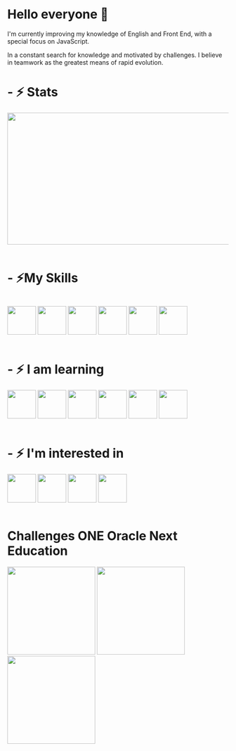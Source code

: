 <h1> Hello everyone 👋 </h1>
<p>I'm currently improving my knowledge of English and Front End, with a special focus on JavaScript.</p>
<p>In a constant search for knowledge and motivated by challenges. I believe in teamwork as the greatest means of rapid evolution.</p>
<h1>- ⚡ Stats </h1>

<div>    
  <img height="300px" width="550px" src="https://github-readme-stats.vercel.app/api/top-langs/?username=petersonros&layout=compact&langs_count=7&theme=tokyonight"/>
</div>
<br>
<h1>- ⚡My Skills</h1>
<div><br>
  <img height="65px" width="65px" src="https://cdn.jsdelivr.net/gh/devicons/devicon/icons/html5/html5-original.svg">
  <img height="65px" width="65px" src="https://cdn.jsdelivr.net/gh/devicons/devicon/icons/css3/css3-original.svg">
  <img height="65px" width="65px" src="https://cdn.jsdelivr.net/gh/devicons/devicon/icons/bootstrap/bootstrap-original.svg">
  <img height="65px" width="65px" src="https://cdn.jsdelivr.net/gh/devicons/devicon/icons/git/git-original.svg">
  <img height="65px" width="65px" src="https://cdn.jsdelivr.net/gh/devicons/devicon/icons/vscode/vscode-original.svg">
  <img height="65px" width="65px" src="https://cdn.jsdelivr.net/gh/devicons/devicon/icons/wordpress/wordpress-original.svg">
</div>
<br>
<h1>- ⚡ I am learning</h1>
<div>
  <img height="65px" width="65px" src="https://cdn.jsdelivr.net/gh/devicons/devicon/icons/javascript/javascript-original.svg">
  <img height="65px" width="65px" src="https://cdn.jsdelivr.net/gh/devicons/devicon/icons/typescript/typescript-original.svg">
  <img height="65px" width="65px" src="https://cdn.jsdelivr.net/gh/devicons/devicon/icons/java/java-original.svg">
  <img height="65px" width="65px" src="https://cdn.jsdelivr.net/gh/devicons/devicon/icons/jquery/jquery-original.svg">
  <img height="65px" width="65px" src="https://cdn.jsdelivr.net/gh/devicons/devicon/icons/angularjs/angularjs-original.svg">
  <img height="65px" width="65px" src="https://cdn.jsdelivr.net/gh/devicons/devicon/icons/react/react-original.svg">
</div>
<br>
<h1>- ⚡ I'm interested in</h1>
<div>
  <img height="65px" width="65px" src="https://cdn.jsdelivr.net/gh/devicons/devicon/icons/python/python-original.svg">
  <img height="65px" width="65px" src="https://cdn.jsdelivr.net/gh/devicons/devicon/icons/php/php-original.svg">
  <img height="65px" width="65px" src="https://cdn.jsdelivr.net/gh/devicons/devicon/icons/nodejs/nodejs-original.svg">
  <img height="65px" width="65px" src="https://cdn.jsdelivr.net/gh/devicons/devicon/icons/csharp/csharp-original.svg">
</div>
<br>
<h1>Challenges ONE Oracle Next Education</h1>
<div>
  <img height="200px" width="200px" src="https://d335luupugsy2.cloudfront.net/cms%2Ffiles%2F10224%2F1644515575BADGE_2.png?utm_campaign=alura_latam_-_challenge_email_projeto_1_br&utm_medium=email&utm_source=RD+Station">
  <img height="200px" width="200px" src="https://d335luupugsy2.cloudfront.net/cms%2Ffiles%2F10224%2F1644516322badge.png?utm_campaign=alura_latam_-_challenge_email_projeto_2_br&utm_medium=email&utm_source=RD+Station">
  <img height="200px" width="200px" src="https://d335luupugsy2.cloudfront.net/cms%2Ffiles%2F10224%2F1645569241Insignia_3.png?utm_campaign=alura_latam_-_challenge_email_projeto_3_br&utm_medium=email&utm_source=RD+Station">
</div>